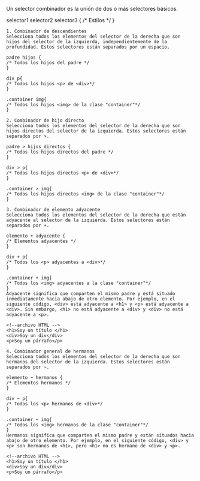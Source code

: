 Un selector combinador es la unión de dos o más selectores básicos.

selector1 selector2 selector3 {
    /* Estilos */
}

    1. Combinador de descendientes
    Selecciona todos los elementos del selector de la derecha que son hijos del selector de la izquierda, independientemente de la profundidad. Estos selectores están separados por un espacio.

    padre hijos {
    /* Todos los hijos del padre */
    }

    div p{
    /* Todos los hijos <p> de <div>*/
    }

    .container img{
    /* Todos los hijos <img> de la clase "container"*/
    }
    
    2. Combinador de hijo directo
    Selecciona todos los elementos del selector de la derecha que son hijos directos del selector de la izquierda. Estos selectores están separados por >.

    padre > hijos_directos {
    /* Todos los hijos directos del padre */
    }

    div > p{
    /* Todos los hijos directos <p> de <div>*/
    }

    .container > img{
    /* Todos los hijos directos <img> de la clase "container"*/
    }       

    3. Combinador de elemento adyacente
    Selecciona todos los elementos del selector de la derecha que están adyacente al selector de la izquierda. Estos selectores están separados por +.

    elemento + adyacente {
    /* Elementos adyacentes */
    }

    div + p{
    /* Todos los <p> adyacentes a <div>*/
    }

    .container + img{
    /* Todos los <img> adyacentes a la clase "container"*/
    }
    Adyacente significa que comparten el mismo padre y está situado inmediatamente hacia abajo de otro elemento. Por ejemplo, en el siguiente código, <div> está adyacente a <h1> y <p> está adyacente a <div>. Sin embargo, <h1> no está adyacente a <div> y <div> no está adyacente a <p>.

    <!--archivo HTML -->
    <h1>Soy un título </h1>
    <div>Soy un div</div>
    <p>Soy un párrafo</p>

    4. Combinador general de hermanos
    Selecciona todos los elementos del selector de la derecha que son hermanos del selector de la izquierda. Estos selectores están separados por ~.

    elemento ~ hermanos {
    /* Elementos hermanos */
    }

    div ~ p{
    /* Todos los <p> hermanos de <div>*/
    }

    .container ~ img{
    /* Todos los <img> hermanos de la clase "container"*/
    }
    Hermanos significa que comparten el mismo padre y están situados hacia abajo de otro elemento. Por ejemplo, en el siguiente código, <div> y <p> son hermanos de <h1>, pero <h1> no es hermano de <div> y <p>.

    <!--archivo HTML -->
    <h1>Soy un título </h1>
    <div>Soy un div</div>
    <p>Soy un párrafo</p>

    